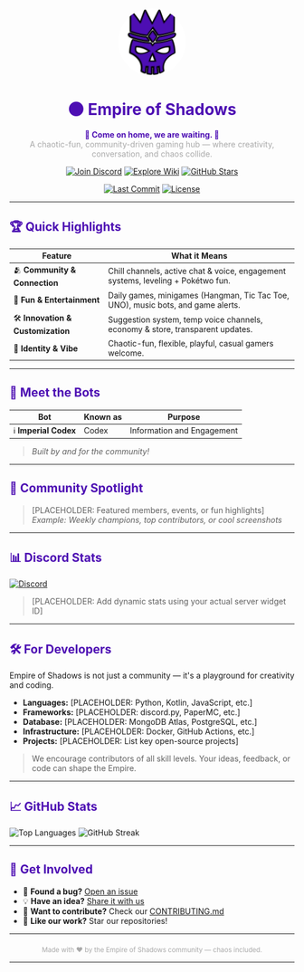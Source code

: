 <!-- .github/profile/README.md -->

<p align="center">
  <img src="https://github.com/Empire-of-Shadows/.github/blob/main/profile/crowned-skull_512.png" width="120" style="border-radius:50%" alt="Empire of Shadows Logo"/>
</p>

<h1 align="center" style="color:#4d0eb3">🌑 Empire of Shadows</h1>

<p align="center">
  <strong style="color:#4d0eb3">🌟 Come on home, we are waiting. 🌟</strong>  
  <br>
  <span style="color:darkgray">A chaotic-fun, community-driven gaming hub — where creativity, conversation, and chaos collide.</span>
</p>

<div align="center">

[![Join Discord](https://img.shields.io/badge/🎮-Join%20Discord-4d0eb3?style=for-the-badge&logo=discord&logoColor=white&labelColor=000000)](https://discord.gg/Vfd2rykvMp)
[![Explore Wiki](https://img.shields.io/badge/📚-Empire%20Wiki-4d0eb3?style=for-the-badge&logo=readthedocs&logoColor=white&labelColor=333333)](https://empireofshadows.club/wiki)
[![GitHub Stars](https://img.shields.io/badge/⭐-Star%20Us-4d0eb3?style=for-the-badge&logo=github&logoColor=white&labelColor=000000)](https://github.com/EmpireOfShadows)

</div>
<div align="center">
  
[![Last Commit](https://img.shields.io/github/last-commit/EmpireOfShadows/.github?color=4d0eb3&labelColor=000000)](https://github.com/Empire-of-Shadows/ImperialCodex)
[![License](https://img.shields.io/github/license/EmpireOfShadows/.github?color=4d0eb3&labelColor=000000)](LICENSE)

</div>

---

## <span style="color:#4d0eb3">🏆 Quick Highlights</span>

| Feature | What it Means |
|---------|---------------|
| 🫂 **Community & Connection** | Chill channels, active chat & voice, engagement systems, leveling + Pokétwo fun. |
| 🎉 **Fun & Entertainment** | Daily games, minigames (Hangman, Tic Tac Toe, UNO), music bots, and game alerts. |
| 🛠️ **Innovation & Customization** | Suggestion system, temp voice channels, economy & store, transparent updates. |
| 🏰 **Identity & Vibe** | Chaotic-fun, flexible, playful, casual gamers welcome. |

---

## <span style="color:#4d0eb3">🤖 Meet the Bots</span>

| Bot | Known as | Purpose |
|------------------------|-------|---------------------------|
| ℹ️ **Imperial Codex** | Codex | Information and Engagement |

> *Built by and for the community!*

---

## <span style="color:#4d0eb3">🌟 Community Spotlight</span>

> [PLACEHOLDER: Featured members, events, or fun highlights]  
> *Example: Weekly champions, top contributors, or cool screenshots*

---

## <span style="color:#4d0eb3">📊 Discord Stats</span>

[![Discord](https://discord.com/api/guilds/1265120128295632926/widget.png?style=banner2)](https://discord.gg/Vfd2rykvMp)

> [PLACEHOLDER: Add dynamic stats using your actual server widget ID]
---
## <span style="color:#4d0eb3">🛠️ For Developers</span>

Empire of Shadows is not just a community — it's a playground for creativity and coding.  

- **Languages:** [PLACEHOLDER: Python, Kotlin, JavaScript, etc.]  
- **Frameworks:** [PLACEHOLDER: discord.py, PaperMC, etc.]  
- **Database:** [PLACEHOLDER: MongoDB Atlas, PostgreSQL, etc.]  
- **Infrastructure:** [PLACEHOLDER: Docker, GitHub Actions, etc.]  
- **Projects:** [PLACEHOLDER: List key open-source projects]  

> We encourage contributors of all skill levels. Your ideas, feedback, or code can shape the Empire.

---

## <span style="color:#4d0eb3">📈 GitHub Stats</span>

  <img src="https://github-readme-stats.vercel.app/api/top-langs/?username=EmpireOfShadows&layout=compact&title_color=4d0eb3&text_color=darkgray&bg_color=000000&hide_border=true" alt="Top Languages" />
  <img src="https://github-readme-streak-stats.herokuapp.com/?user=EmpireOfShadows&theme=dark&background=000000&ring=4d0eb3&fire=4d0eb3&currStreakLabel=4d0eb3" alt="GitHub Streak" />
</p>

---

## <span style="color:#4d0eb3">🎯 Get Involved</span>

- 🐛 **Found a bug?** [Open an issue](https://github.com/EmpireOfShadows/.github/issues)
- 💡 **Have an idea?** [Share it with us](https://discord.gg/Vfd2rykvMp)
- 🔧 **Want to contribute?** Check our [CONTRIBUTING.md](CONTRIBUTING.md)
- 🌟 **Like our work?** Star our repositories!

---

<p align="center" style="color:darkgray">
  <sub>Made with ❤️ by the Empire of Shadows community — chaos included.</sub>
</p>

---
